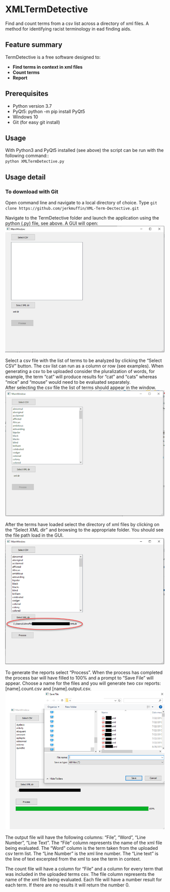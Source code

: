 # XMLTermDetective  

Find and count terms from a csv list across a directory of xml files. A method for identifying racist terminology in ead finding aids.

## Feature summary  
TermDetective is a free software designed to:
- **Find terms in context in xml files**  
- **Count terms**  
- **Report**  

## Prerequisites  
- Python version 3.7  
- PyQt5: python -m pip install PyQt5  
- Windows 10
- Git (for easy git install)

## Usage  
With Python3 and PyQt5 installed (see above) the script can be run with the following command::  
`python XMLTermDetective.py`

## Usage detail  
### To download with Git
Open command line and navigate to a local directory of choice. Type
`git clone https://github.com/jerkmuffin/XML-Term-Dectective.git`

Navigate to the TermDetective folder and launch the application using the python (.py)  file, see above. A GUI will open:  
![empty gui](assets/figure1.jpg)

Select a csv file with the list of terms to be analyzed by clicking the “Select CSV” button. The csv list can run as a column or row (see examples). When generating a csv to be uploaded consider the pluralization of words, for example, the term “cat” will produce results for “cat” and “cats” whereas “mice” and “mouse” would need to be evaluated separately.  
After selecting the csv file the list of terms should appear in the window.  
![example terms](assets/figure2.png)

After the terms have loaded select the directory of xml files by clicking on the “Select XML dir” and browsing to the appropriate folder. You should see the file path load in the GUI.  
![XML directory callout](assets/figure3.png)

To generate the reports select “Process”. When the process has completed the process bar will have filled to 100% and a prompt to “Save File” will appear. Choose a name for the files and you will generate two csv reports: [name].count.csv and [name].output.csv.  
![save output example](assets/figure4.png)

The output file will have the following columns: “File”, “Word”, “Line Number”, “Line Text”. The “File” column represents the name of the xml file being evaluated. The “Word” column is the term taken from the uploaded csv term list. The “Line Number” is the xml line number. The “Line text” is the line of text excerpted from the xml to see the term in context.  

The count file will have a column for “File” and a column for every term that was included in the uploaded terms csv. The file column represents the name of the xml file being evaluated. Each file will have a number result for each term. If there are no results it will return the number 0.

